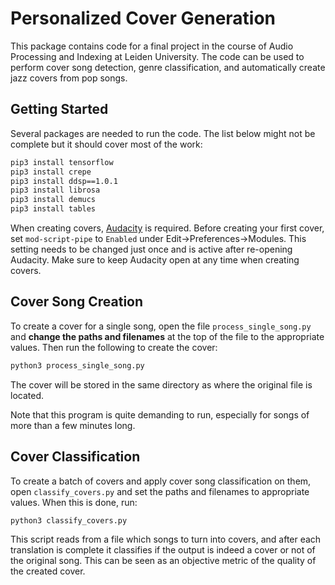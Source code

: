 # Personalized Cover Generation
This package contains code for a final project in the course of Audio Processing
and Indexing at Leiden University. The code can be used to perform cover song
detection, genre classification, and automatically create jazz covers from pop
songs.

## Getting Started
Several packages are needed to run the code. The list below might not be complete but it should cover most of the work:
```bash
pip3 install tensorflow
pip3 install crepe
pip3 install ddsp==1.0.1
pip3 install librosa
pip3 install demucs
pip3 install tables
```

When creating covers, [Audacity](https://www.audacityteam.org/) is required. Before creating your first cover, set ```mod-script-pipe``` to ```Enabled``` under Edit->Preferences->Modules. This setting needs to be changed just once and is active after re-opening Audacity. Make sure to keep Audacity open at any time when creating covers.

## Cover Song Creation
To create a cover for a single song, open the file ```process_single_song.py``` and **change the paths and filenames** at the top of the file to the appropriate values. Then run the following to create the cover:
```bash
python3 process_single_song.py
```
The cover will be stored in the same directory as where the original file is
located.

Note that this program is quite demanding to run, especially for songs of more
than a few minutes long.

## Cover Classification
To create a batch of covers and apply cover song classification on them, open
```classify_covers.py``` and set the paths and filenames to appropriate values.
When this is done, run:
```bash
python3 classify_covers.py
```
This script reads from a file which songs to turn into covers, and after each
translation is complete it classifies if the output is indeed a cover or not of
the original song. This can be seen as an objective metric of the quality of the
created cover.
